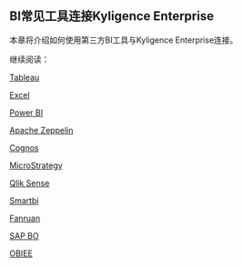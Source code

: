 ## BI常见工具连接Kyligence Enterprise

本章将介绍如何使用第三方BI工具与Kyligence Enterprise连接。

继续阅读：

[Tableau](tableau.cn.md)

[Excel ](excel_2016.cn.md)

[Power BI](powerbi.cn.md)

[Apache Zeppelin](zeppelin.cn.md)

[Cognos](cognos.cn.md)

[MicroStrategy](microstrategy_10_4.cn.md)

[Qlik Sense](qlik.cn.md)

[Smartbi](smartbi.cn.md)

[Fanruan](fanruan.cn.md)

[SAP BO](sap_bo.cn.md)

[OBIEE](obiee.cn.md)


